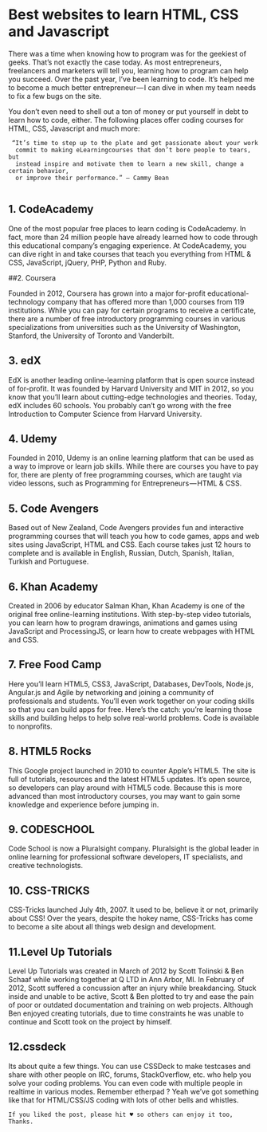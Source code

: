 # Best websites to learn HTML, CSS and Javascript

There was a time when knowing how to program was for the geekiest of geeks. That’s not exactly the case today. As most entrepreneurs, freelancers and marketers will tell you, learning how to program can help you succeed. Over the past year, I’ve been learning to code. It’s helped me to become a much better entrepreneur — I can dive in when my team needs to fix a few bugs on the site.

You don’t even need to shell out a ton of money or put yourself in debt to learn how to code, either. The following places offer coding courses for HTML, CSS, Javascript and much more:

```
 “It’s time to step up to the plate and get passionate about your work 
  commit to making eLearningcourses that don’t bore people to tears, but
  instead inspire and motivate them to learn a new skill, change a certain behavior,
  or improve their performance.” — Cammy Bean 
    
```
## 1. CodeAcademy

One of the most popular free places to learn coding is CodeAcademy. In fact, more than 24 million people have already learned how to code through this educational company’s engaging experience. At CodeAcademy, you can dive right in and take courses that teach you everything from HTML & CSS, JavaScript, jQuery, PHP, Python and Ruby.

##2. Coursera

Founded in 2012, Coursera has grown into a major for-profit educational-technology company that has offered more than 1,000 courses from 119 institutions. While you can pay for certain programs to receive a certificate, there are a number of free introductory programming courses in various specializations from universities such as the University of Washington, Stanford, the University of Toronto and Vanderbilt.

## 3. edX

EdX is another leading online-learning platform that is open source instead of for-profit. It was founded by Harvard University and MIT in 2012, so you know that you’ll learn about cutting-edge technologies and theories. Today, edX includes 60 schools. You probably can’t go wrong with the free Introduction to Computer Science from Harvard University.

## 4. Udemy

Founded in 2010, Udemy is an online learning platform that can be used as a way to improve or learn job skills. While there are courses you have to pay for, there are plenty of free programming courses, which are taught via video lessons, such as Programming for Entrepreneurs — HTML & CSS.

## 5. Code Avengers

Based out of New Zealand, Code Avengers provides fun and interactive programming courses that will teach you how to code games, apps and web sites using JavaScript, HTML and CSS. Each course takes just 12 hours to complete and is available in English, Russian, Dutch, Spanish, Italian, Turkish and Portuguese.

## 6. Khan Academy

Created in 2006 by educator Salman Khan, Khan Academy is one of the original free online-learning institutions. With step-by-step video tutorials, you can learn how to program drawings, animations and games using JavaScript and ProcessingJS, or learn how to create webpages with HTML and CSS.

## 7. Free Food Camp

Here you’ll learn HTML5, CSS3, JavaScript, Databases, DevTools, Node.js, Angular.js and Agile by networking and joining a community of professionals and students. You’ll even work together on your coding skills so that you can build apps for free. Here’s the catch: you’re learning those skills and building helps to help solve real-world problems. Code is available to nonprofits.

## 8. HTML5 Rocks

This Google project launched in 2010 to counter Apple’s HTML5. The site is full of tutorials, resources and the latest HTML5 updates. It’s open source, so developers can play around with HTML5 code. Because this is more advanced than most introductory courses, you may want to gain some knowledge and experience before jumping in.

## 9. CODESCHOOL

Code School is now a Pluralsight company. Pluralsight is the global leader in online learning for professional software developers, IT specialists, and creative technologists.

## 10. CSS-TRICKS

CSS-Tricks launched July 4th, 2007. It used to be, believe it or not, primarily about CSS! Over the years, despite the hokey name, CSS-Tricks has come to become a site about all things web design and development.

## 11.Level Up Tutorials

Level Up Tutorials was created in March of 2012 by Scott Tolinski & Ben Schaaf while working together at Q LTD in Ann Arbor, MI. In February of 2012, Scott suffered a concussion after an injury while breakdancing. Stuck inside and unable to be active, Scott & Ben plotted to try and ease the pain of poor or outdated documentation and training on web projects. Although Ben enjoyed creating tutorials, due to time constraints he was unable to continue and Scott took on the project by himself.

## 12.cssdeck

Its about quite a few things. You can use CSSDeck to make testcases and share with other people on IRC, forums, StackOverflow, etc. who help you solve your coding problems. You can even code with multiple people in realtime in various modes. Remember etherpad ? Yeah we’ve got something like that for HTML/CSS/JS coding with lots of other bells and whistles.

    If you liked the post, please hit ♥ so others can enjoy it too, Thanks. 

